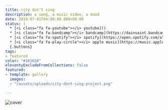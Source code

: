 ```yaml
---
title: city don’t sing
description: a song, a music video, a mood
date: 2019-07-01T04:00:00.000+00:00
status: |
  * [<i class="fa fa-youtube"></i> youtube]()
  * [<i class="fa fa-bandcamp"></i> bandcamp](https://dainsaint.bandcamp.com/track/city-dont-sing)
  * [<i class="fa fa-spotify"></i> spotify](https://open.spotify.com/album/7ri2txbcbunowtf6s2bwsj?highlight=spotify:track:4hpxbixxdx9zmmlyvokxlj)
  * [<i class="fa fa-play-circle"></i> apple music](https://music.apple.com/us/album/city-dont-sing-single/1544686673)
  {.buttons}
tags:
- featured
color: "#161616"
eleventyExcludeFromCollections: false
featured:
- template: gallery
  images:
  - "/assets/uploads/city-dont-sing-project.png"

---
```


![cover](/assets/uploads/city-dont-sing-album-cover.jpg)
